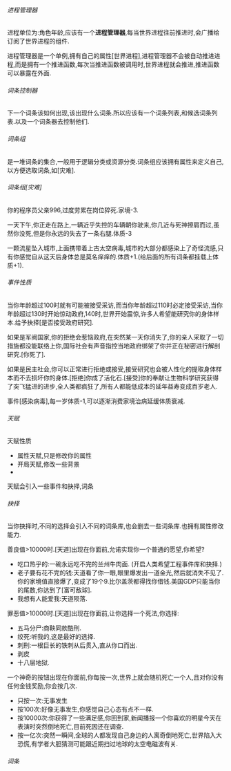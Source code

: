###### 进程管理器

进程单位为:角色年龄,应该有一个**进程管理器**,每当世界进程往前推进时,会广播给订阅了世界进程的组件.

进程管理器是一个单例,拥有自己的属性[世界进程],进程管理器不会被自动推进进程,而是拥有一个推进函数,每次当推进函数被调用时,世界进程就会推进,推进函数可以暴露在外面.

###### 词条控制器

下一个词条该如何出现,该出现什么词条.所以应该有一个词条列表,和候选词条列表.以及一个词条器去控制他们.

###### 词条组

是一堆词条的集合,一般用于逻辑分类或资源分类.词条组应该拥有属性来定义自己,以方便选取词条,如[灾难].

###### 词条组[灾难]

你的程序员父亲996,过度劳累在岗位猝死.家境-3.

一天下午,你正走在路上,一辆近乎失控的车辆朝你驶来,你几近与死神擦肩而过,虽然你没死,但是你永远的失去了一条右腿.体质-3

一颗流星坠入城市,上面携带着上古太空病毒,城市的大部分都感染上了奇怪流感,只有你感觉自从这天后身体总是莫名痒痒的.体质+1.(给后面的所有词条都挂载上体质+1).


###### 事件性质

当你年龄超过100时就有可能被接受采访,而当你年龄超过110时必定接受采访,当你年龄超过130时开始惊动政府,140时,世界开始震惊,许多人希望能研究你的身体样本.给予抉择[是否接受政府研究].

如果是军阀国家,你的拒绝会惹恼政府,在突然某一天你消失了,你的亲人采取了一切措施都没能联络上你,国际社会有声音指控当地政府绑架了你并正在秘密进行解剖研究.[你死了].

如果是民主社会,你可以正常进行拒绝或接受,接受研究也会被人性化的提取身体样本而不去损坏你的身体.[拒绝]你成了活化石.[接受]你的奉献让生物科学研究获得了突飞猛进的进步,全人类都疯狂了,所有人都能低成本的延年益寿变成百岁老人.

事件[感染病毒],每一岁体质-1,可以逐渐消费家境治病延缓体质衰减.

###### 天赋

天赋性质

* 属性天赋,只是修改你的属性
* 开局天赋,修改一些背景
* 

天赋会引入一些事件和抉择,词条

###### 抉择

当你抉择时,不同的选择会引入不同的词条库,也会删去一些词条库.也拥有属性修改能力.

善良值>10000时.[天道]出现在你面前,允诺实现你一个普通的愿望,你希望?

* 吃口热乎的:一碗永远吃不完的兰州牛肉面.  (开启人类希望工程事件库和抉择.)
* 老子要有花不完的钱:天道看了你一眼,眼里爆发出一道金光,然后就消失不见了.你的家境值直接爆了,变成了19个9.比尔盖茨都得找你借钱.美国GDP只能当你的尾数,你达到了[富可敌球].
* 我想有人能爱我:天道陨落.

罪恶值>10000时.[天道]出现在你面前,让你选择一个死法,你选择:

* 五马分尸:商鞅同款酷刑.
* 绞死:听我的,这是最好的选择.
* 刺刑:一根巨长的铁刺从后贯入,直从你口而出.
* 剥皮
* 十八层地狱.

一个神奇的按钮出现在你面前,你每按一次,世界上就会随机死亡一个人,且对你没有任何金钱奖励,你会按几次.

* 只按一次:无事发生
* 按100次:好像无事发生,你感觉自己心态有点不一样.
* 按10000次:你获得了一些满足感,你回到家,新闻播报一个你喜欢的明星今天在表演时突然倒地死亡,目前死因还在调查.
* 按一亿次:突然一瞬间,全球的人都发现自己身边的人离奇倒地死亡,世界陷入大恐慌,有学者大胆猜测可能跟近期扫过地球的太空电磁波有关.


###### 词条
